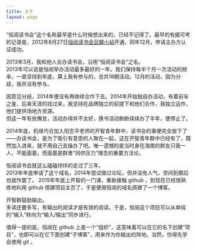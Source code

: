 ```yaml
---
title: 关于
layout: page
---
```


“恒阅读书会”这个名称最早是什么时候想出来的，已经不记得了。最早的有据可考的记录是，2012年8月27日[恒阅读书会豆瓣小站](http://site.douban.com/hengyuedushuhui/)开通，同年12月，申请主办方认证成功。

2013年3月，我和他人合办读书会，沿用“恒阅读书会”之名。  
2013年可以说是恒阅举办活动最多最好的一年。我们保持每半个月一次活动的频率，一直坚持到年底，算上我有参与的，总共18期活动。12月的活动，因为分歧，我并没有参与。

因意见分歧，2014年便没有再继续合作下去。2014年开始独自办活动，有着前车之鉴，后来天涯的找过来，我坚持在品牌独立的前提下和他们合作，我独立运作，他们提供场地方资源。  
但这一年有些懈怠，活动办得并不太好，换书活动断断续续办了半年，便停止了。

2014年底，机缘巧合加入阳志平老师的开智青年群中，读书会的事便完全放下了——办读书会，是为了吸引有意思的人聚在一起，这在开智青年群中已经有了，既然加入进来，就不用自己去操办了吧。唯一遗憾的是当时身在海南的群友只我一人，不能面基，而面基是群里“同侪压力”理念的重要方法论。

恒阅读书会就这么磕磕绊绊的走过了三年。  
2013年年底申请了这个域名，2014年尝试做过论坛，但并没有人气，空间到期后也就作罢了。  2015年年底上开智的一门课，重新接触 github ，到现在已经很熟练地利用 github 搭建项目主页了，于是便用恒阅的域名搭建了一个博客。

开智群鼓励输出。  
多读还要多写，有输出的阅读才是有效的阅读。于是，恒阅这个项目可以从单纯的“输入”转向为“输入/输出”同步进行。

值得一提的是，恒阅在 github 上是一个“组织”，这意味着可以在它的名下创建“项目”，也即可以在它下面创建“子博客”，用来作为你输出的阵地。当然，你得先学会使用 git 。